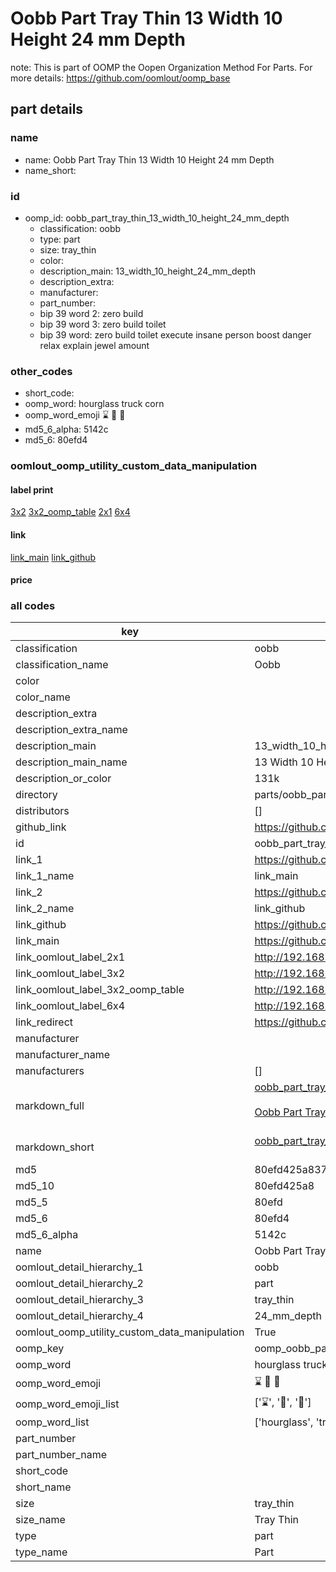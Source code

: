 # Oobb Part Tray Thin 13 Width 10 Height 24 mm Depth  

note: This is part of OOMP the Oopen Organization Method For Parts. For more details: https://github.com/oomlout/oomp_base

##  part details
  







### name
* name: Oobb Part Tray Thin 13 Width 10 Height 24 mm Depth
* name_short: 
### id
* oomp_id: oobb_part_tray_thin_13_width_10_height_24_mm_depth
  * classification: oobb
  * type: part
  * size: tray_thin
  * color: 
  * description_main: 13_width_10_height_24_mm_depth
  * description_extra: 
  * manufacturer: 
  * part_number: 
  * bip 39 word 2: zero build
  * bip 39 word 3: zero build toilet
  * bip 39 word: zero build toilet execute insane person boost danger relax explain jewel amount

### other_codes
* short_code: 
* oomp_word: hourglass truck corn
* oomp_word_emoji :hourglass: :truck: :corn:
* md5_6_alpha: 5142c
* md5_6: 80efd4






### oomlout_oomp_utility_custom_data_manipulation
#### label print
[3x2](http://192.168.1.245:1112/?label=oomp%205142c)
[3x2_oomp_table](http://192.168.1.108:1112/?label=oomp%205142c)
[2x1](http://192.168.1.242:1112/?label=oomp%205142c)
[6x4](http://192.168.1.55:1112/?label=oomp%205142c)    

#### link

[link_main](https://github.com/oomlout/oomlout_oomp_version_1_messy/tree/main/parts/oobb_part_tray_thin_13_width_10_height_24_mm_depth) [link_github](https://github.com/oomlout/oomlout_oomp_version_1_messy/tree/main/parts/oobb_part_tray_thin_13_width_10_height_24_mm_depth)                             

#### price







### all codes 
| key | value |  
| --- | --- |  
| classification | oobb |  
| classification_name | Oobb |  
| color |  |  
| color_name |  |  
| description_extra |  |  
| description_extra_name |  |  
| description_main | 13_width_10_height_24_mm_depth |  
| description_main_name | 13 Width 10 Height 24 mm Depth |  
| description_or_color | 131k |  
| directory | parts/oobb_part_tray_thin_13_width_10_height_24_mm_depth |  
| distributors | [] |  
| github_link | https://github.com/oomlout/oomlout_oomp_part_src/tree/main/parts/oobb_part_tray_thin_13_width_10_height_24_mm_depth |  
| id | oobb_part_tray_thin_13_width_10_height_24_mm_depth |  
| link_1 | https://github.com/oomlout/oomlout_oomp_version_1_messy/tree/main/parts/oobb_part_tray_thin_13_width_10_height_24_mm_depth |  
| link_1_name | link_main |  
| link_2 | https://github.com/oomlout/oomlout_oomp_version_1_messy/tree/main/parts/oobb_part_tray_thin_13_width_10_height_24_mm_depth |  
| link_2_name | link_github |  
| link_github | https://github.com/oomlout/oomlout_oomp_version_1_messy/tree/main/parts/oobb_part_tray_thin_13_width_10_height_24_mm_depth |  
| link_main | https://github.com/oomlout/oomlout_oomp_version_1_messy/tree/main/parts/oobb_part_tray_thin_13_width_10_height_24_mm_depth |  
| link_oomlout_label_2x1 | http://192.168.1.242:1112/?label=oomp%205142c |  
| link_oomlout_label_3x2 | http://192.168.1.245:1112/?label=oomp%205142c |  
| link_oomlout_label_3x2_oomp_table | http://192.168.1.108:1112/?label=oomp%205142c |  
| link_oomlout_label_6x4 | http://192.168.1.55:1112/?label=oomp%205142c |  
| link_redirect | https://github.com/oomlout/oomlout_oomp_version_1_messy/tree/main/parts/oobb_part_tray_thin_13_width_10_height_24_mm_depth |  
| manufacturer |  |  
| manufacturer_name |  |  
| manufacturers | [] |  
| markdown_full | [oobb_part_tray_thin_13_width_10_height_24_mm_depth](none)<br>[](none)<br>[Oobb Part Tray Thin 13 Width 10 Height 24 Mm Depth](none)<br><br> |  
| markdown_short | [oobb_part_tray_thin_13_width_10_height_24_mm_depth](none)<br><br> |  
| md5 | 80efd425a83763368d3a74f3c78777fd |  
| md5_10 | 80efd425a8 |  
| md5_5 | 80efd |  
| md5_6 | 80efd4 |  
| md5_6_alpha | 5142c |  
| name | Oobb Part Tray Thin 13 Width 10 Height 24 mm Depth |  
| oomlout_detail_hierarchy_1 | oobb |  
| oomlout_detail_hierarchy_2 | part |  
| oomlout_detail_hierarchy_3 | tray_thin |  
| oomlout_detail_hierarchy_4 | 24_mm_depth |  
| oomlout_oomp_utility_custom_data_manipulation | True |  
| oomp_key | oomp_oobb_part_tray_thin_13_width_10_height_24_mm_depth |  
| oomp_word | hourglass truck corn |  
| oomp_word_emoji | :hourglass: :truck: :corn: |  
| oomp_word_emoji_list | [':hourglass:', ':truck:', ':corn:'] |  
| oomp_word_list | ['hourglass', 'truck', 'corn'] |  
| part_number |  |  
| part_number_name |  |  
| short_code |  |  
| short_name |  |  
| size | tray_thin |  
| size_name | Tray Thin |  
| type | part |  
| type_name | Part |  
